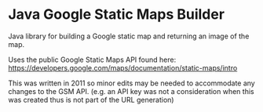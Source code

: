 # Java Google Static Maps Builder

Java library for building a Google static map and returning an image of the map.

Uses the public Google Static Maps API found here: https://developers.google.com/maps/documentation/static-maps/intro

This was written in 2011 so minor edits may be needed to accommodate any changes to the GSM API. (e.g. an API key was not a consideration when this was created thus is not part of the URL generation)
